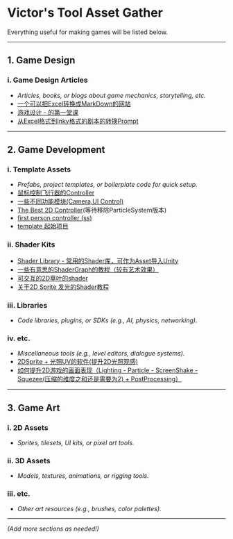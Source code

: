 # Victor's Tool Asset Gather

Everything useful for making games will be listed below.

---

## 1. Game Design
### i. Game Design Articles
- *Articles, books, or blogs about game mechanics, storytelling, etc.*
- [一个可以把Excel转换成MarkDown的网站](https://tableconvert.com/excel-to-markdown)
- [游戏设计 - 的第一堂课](https://medium.com/game-design-fundamentals/the-formal-elements-of-game-design-28c08ac5f57e)
- [从Excel格式到Inky格式的剧本的转换Prompt](https://github.com/Victormaa/Victor-s-Tool-Asset-Gather/blob/main/PromptForLLM_Excel_Script_Convertor)

---

## 2. Game Development
### i. Template Assets
- *Prefabs, project templates, or boilerplate code for quick setup.*
- [鼠标控制飞行器的Controller](https://github.com/brihernandez/MouseFlight)
- [一些不同功能模块(Camera,UI Control)](https://adventurecreator.org/downloads)
- [The Best 2D Controller](https://github.com/Matthew-J-Spencer/Ultimate-2D-Controller/tree/main)(等待移除ParticleSystem版本)
- [first person controller (ss)](https://github.com/Hertzole/gold-player)
- [template 起始项目](https://assetstore.unity.com/publishers/1)
### ii. Shader Kits
- [Shader Library - 常用的Shader库，可作为Asset导入Unity](https://lygia.xyz/)
- [一些有意思的ShaderGraph的教程（较有艺术效果）](https://www.cyanilux.com/)
- [可交互的2D草叶的shader](https://github.com/aarthificial/pixelgraphics)
- [关于2D Sprite 发光的Shader教程](https://www.youtube.com/watch?v=Tm0rRX8GnFk)
### iii. Libraries
- *Code libraries, plugins, or SDKs (e.g., AI, physics, networking).*
### iv. etc.
- *Miscellaneous tools (e.g., level editors, dialogue systems).*
- [2DSprite + 光照UV的软件(提升2D光照观感)](https://lygia.xyz/)
- [如何提升2D游戏的画面表现（Lighting - Particle - ScreenShake - Squezee(压缩的维度之和还是需要为2) + PostProcessing）](https://www.youtube.com/watch?v=pknKu03myC4)

---

## 3. Game Art
### i. 2D Assets
- *Sprites, tilesets, UI kits, or pixel art tools.*
### ii. 3D Assets
- *Models, textures, animations, or rigging tools.*
### iii. etc.
- *Other art resources (e.g., brushes, color palettes).*

---

*(Add more sections as needed!)*
